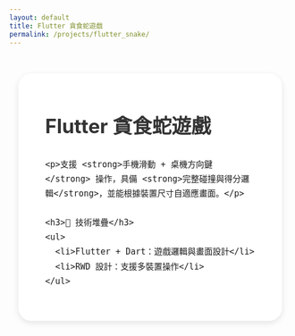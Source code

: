 ```yaml
---
layout: default
title: Flutter 貪食蛇遊戲
permalink: /projects/flutter_snake/
---
```


<style>
  body {
    background: transparent;
    background-image: url('{{ "/images/bg.jpeg" | absolute_url }}') !important;
    background-size: cover;
    background-position: center center;
    background-attachment: fixed;
    background-repeat: no-repeat;
  }

  .content-container {
    max-width: 960px;
    margin: 3rem auto;
    padding: 0 1rem;
  }

  .inner-box {
    background-color: rgba(255, 255, 255, 0.88);
    border-radius: 1.5rem;
    padding: 2.5rem 3rem;
    box-shadow: 0 4px 12px rgba(0, 0, 0, 0.1);
    font-size: 1.1rem;
    line-height: 1.75;
  }

  @media screen and (max-width: 600px) {
    .inner-box {
      padding: 1.5rem 1.25rem;
    }
  }

  h1, h2, h3 {
    margin-top: 1.5rem;
    color: #333;
  }

  ul {
    margin-left: 1.5rem;
    margin-bottom: 1rem;
  }

  a {
    color: #007acc;
    text-decoration: none;
  }

  a:hover {
    text-decoration: underline;
  }
</style>

<div class="content-container">
  <div class="inner-box">
    <h1>Flutter 貪食蛇遊戲</h1>

    <p>支援 <strong>手機滑動 + 桌機方向鍵</strong> 操作，具備 <strong>完整碰撞與得分邏輯</strong>，並能根據裝置尺寸自適應畫面。</p>

    <h3>🔧 技術堆疊</h3>
    <ul>
      <li>Flutter + Dart：遊戲邏輯與畫面設計</li>
      <li>RWD 設計：支援多裝置操作</li>
    </ul>
  </div>
</div>
